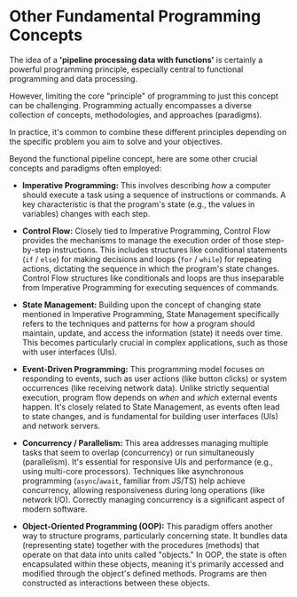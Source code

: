 # Other Fundamental Programming Concepts

The idea of a **'pipeline processing data with functions'** is certainly a powerful programming principle, especially central to functional programming and data processing.

However, limiting the core "principle" of programming to just this concept can be challenging. Programming actually encompasses a diverse collection of concepts, methodologies, and approaches (paradigms). 

In practice, it's common to combine these different principles depending on the specific problem you aim to solve and your objectives.

Beyond the functional pipeline concept, here are some other crucial concepts and paradigms often employed:

-   **Imperative Programming:** This involves describing _how_ a computer should execute a task using a sequence of instructions or commands. A key characteristic is that the program's state (e.g., the values in variables) changes with each step.

-   **Control Flow:** Closely tied to Imperative Programming, Control Flow provides the mechanisms to manage the execution order of those step-by-step instructions. This includes structures like conditional statements (`if` / `else`) for making decisions and loops (`for` / `while`) for repeating actions, dictating the sequence in which the program's state changes. Control Flow structures like conditionals and loops are thus inseparable from Imperative Programming for executing sequences of commands.

-   **State Management:** Building upon the concept of changing state mentioned in Imperative Programming, State Management specifically refers to the techniques and patterns for how a program should maintain, update, and access the information (state) it needs over time. This becomes particularly crucial in complex applications, such as those with user interfaces (UIs).

-   **Event-Driven Programming:** This programming model focuses on responding to events, such as user actions (like button clicks) or system occurrences (like receiving network data). Unlike strictly sequential execution, program flow depends on _when_ and _which_ external events happen. It's closely related to State Management, as events often lead to state changes, and is fundamental for building user interfaces (UIs) and network servers.

-   **Concurrency / Parallelism:** This area addresses managing multiple tasks that seem to overlap (concurrency) or run simultaneously (parallelism). It's essential for responsive UIs and performance (e.g., using multi-core processors). Techniques like asynchronous programming (`async`/`await`, familiar from JS/TS) help achieve concurrency, allowing responsiveness during long operations (like network I/O). Correctly managing concurrency is a significant aspect of modern software.

-   **Object-Oriented Programming (OOP):** This paradigm offers another way to structure programs, particularly concerning state. It bundles data (representing state) together with the procedures (methods) that operate on that data into units called "objects." In OOP, the state is often encapsulated within these objects, meaning it's primarily accessed and modified through the object's defined methods. Programs are then constructed as interactions between these objects.